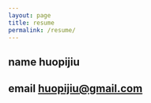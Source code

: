 ```yaml
---
layout: page
title: resume
permalink: /resume/
---
```


## name huopijiu
## email huopijiu@gmail.com